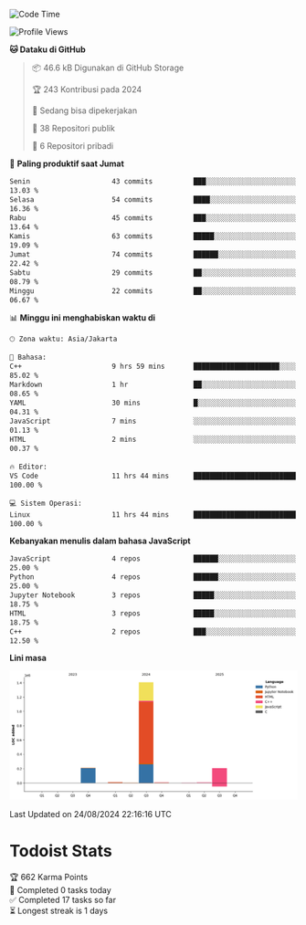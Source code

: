 <!--START_SECTION:waka-->
![Code Time](http://img.shields.io/badge/Code%20Time-22%20hrs%2015%20mins-blue)

![Profile Views](http://img.shields.io/badge/Profil%20dilihat-604-blue)

**🐱 Dataku di GitHub** 

> 📦 46.6 kB Digunakan di GitHub Storage 
 > 
> 🏆 243 Kontribusi pada 2024
 > 
> 💼 Sedang bisa dipekerjakan
 > 
> 📜 38 Repositori publik 
 > 
> 🔑 6 Repositori pribadi 
 > 
📅 **Paling produktif saat Jumat** 

```text
Senin                    43 commits          ███░░░░░░░░░░░░░░░░░░░░░░   13.03 % 
Selasa                   54 commits          ████░░░░░░░░░░░░░░░░░░░░░   16.36 % 
Rabu                     45 commits          ███░░░░░░░░░░░░░░░░░░░░░░   13.64 % 
Kamis                    63 commits          █████░░░░░░░░░░░░░░░░░░░░   19.09 % 
Jumat                    74 commits          ██████░░░░░░░░░░░░░░░░░░░   22.42 % 
Sabtu                    29 commits          ██░░░░░░░░░░░░░░░░░░░░░░░   08.79 % 
Minggu                   22 commits          ██░░░░░░░░░░░░░░░░░░░░░░░   06.67 % 
```


📊 **Minggu ini menghabiskan waktu di** 

```text
🕑︎ Zona waktu: Asia/Jakarta

💬 Bahasa: 
C++                      9 hrs 59 mins       █████████████████████░░░░   85.02 % 
Markdown                 1 hr                ██░░░░░░░░░░░░░░░░░░░░░░░   08.65 % 
YAML                     30 mins             █░░░░░░░░░░░░░░░░░░░░░░░░   04.31 % 
JavaScript               7 mins              ░░░░░░░░░░░░░░░░░░░░░░░░░   01.13 % 
HTML                     2 mins              ░░░░░░░░░░░░░░░░░░░░░░░░░   00.37 % 

🔥 Editor: 
VS Code                  11 hrs 44 mins      █████████████████████████   100.00 % 

💻 Sistem Operasi: 
Linux                    11 hrs 44 mins      █████████████████████████   100.00 % 
```

**Kebanyakan menulis dalam bahasa JavaScript** 

```text
JavaScript               4 repos             ██████░░░░░░░░░░░░░░░░░░░   25.00 % 
Python                   4 repos             ██████░░░░░░░░░░░░░░░░░░░   25.00 % 
Jupyter Notebook         3 repos             █████░░░░░░░░░░░░░░░░░░░░   18.75 % 
HTML                     3 repos             █████░░░░░░░░░░░░░░░░░░░░   18.75 % 
C++                      2 repos             ███░░░░░░░░░░░░░░░░░░░░░░   12.50 % 
```



**Lini masa**

![Lines of Code chart](https://raw.githubusercontent.com/yusuf601/yusuf601/main/assets/bar_graph.png)


 Last Updated on 24/08/2024 22:16:16 UTC
<!--END_SECTION:waka-->
# Todoist Stats

<!-- TODO-IST:START -->
🏆  662 Karma Points           
🌸  Completed 0 tasks today           
✅  Completed 17 tasks so far           
⏳  Longest streak is 1 days
<!-- TODO-IST:END -->
